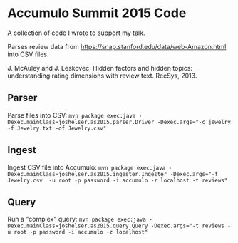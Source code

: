 # Accumulo Summit 2015 Code

A collection of code I wrote to support my talk.

Parses review data from https://snap.stanford.edu/data/web-Amazon.html into CSV files.

J. McAuley and J. Leskovec. Hidden factors and hidden topics: understanding rating dimensions with review text. RecSys, 2013.

## Parser

Parse files into CSV: `mvn package exec:java -Dexec.mainClass=joshelser.as2015.parser.Driver -Dexec.args="-c jewelry -f Jewelry.txt -of
Jewelry.csv"`

## Ingest

Ingest CSV file into Accumulo: `mvn package exec:java -Dexec.mainClass=joshelser.as2015.ingester.Ingester -Dexec.args="-f Jewelry.csv 
-u root -p password -i accumulo -z localhost -t reviews"`

## Query

Run a "complex" query: `mvn package exec:java -Dexec.mainClass=joshelser.as2015.query.Query -Dexec.args="-t reviews -u root -p password
-i accumulo -z localhost"`